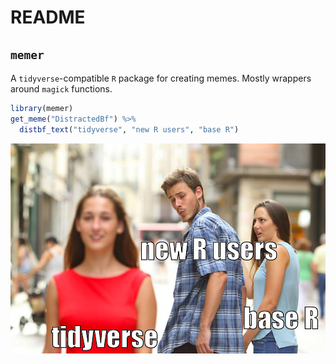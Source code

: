 README
================

## `memer`

A `tidyverse`-compatible `R` package for creating memes. Mostly wrappers
around `magick` functions.

``` r
library(memer)
get_meme("DistractedBf") %>% 
  distbf_text("tidyverse", "new R users", "base R")
```

<img src="README_files/figure-gfm/cdistbf-1.png" style="display: block; margin: auto;" />

